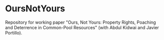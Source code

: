 # OursNotYours

Repository for working paper "Ours, Not Yours: Property Rights, Poaching and Deterrence in Common-Pool Resources" (with Abdul Kidwai and Javier Portillo).
